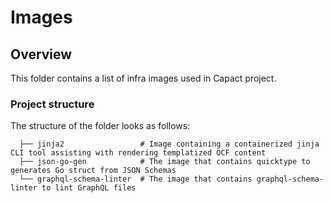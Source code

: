 # Images

## Overview

This folder contains a list of infra images used in Capact project.

### Project structure

<!-- Update the folder structure each time you modify it. -->

The structure of the folder looks as follows:

```
  ├── jinja2                 # Image containing a containerized jinja CLI tool assisting with rendering templatized OCF content
  ├── json-go-gen            # The image that contains quicktype to generates Go struct from JSON Schemas
  └── graphql-schema-linter  # The image that contains graphql-schema-linter to lint GraphQL files
```
